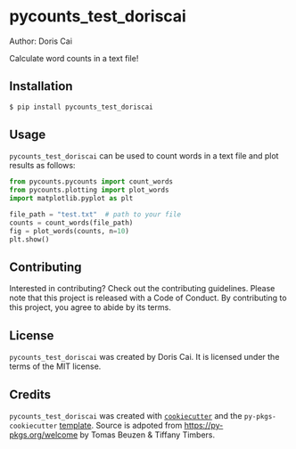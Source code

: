 # pycounts_test_doriscai

Author: Doris Cai 

Calculate word counts in a text file!

## Installation

```bash
$ pip install pycounts_test_doriscai
```

## Usage

`pycounts_test_doriscai` can be used to count words in a text file and plot results
as follows:

```python
from pycounts.pycounts import count_words
from pycounts.plotting import plot_words
import matplotlib.pyplot as plt

file_path = "test.txt"  # path to your file
counts = count_words(file_path)
fig = plot_words(counts, n=10)
plt.show()
```

## Contributing

Interested in contributing? Check out the contributing guidelines. Please note that this project is released with a Code of Conduct. By contributing to this project, you agree to abide by its terms.

## License

`pycounts_test_doriscai` was created by Doris Cai. It is licensed under the terms of the MIT license.

## Credits

`pycounts_test_doriscai` was created with [`cookiecutter`](https://cookiecutter.readthedocs.io/en/latest/) and the `py-pkgs-cookiecutter` [template](https://github.com/py-pkgs/py-pkgs-cookiecutter). Source is adpoted from https://py-pkgs.org/welcome by Tomas Beuzen & Tiffany Timbers.
